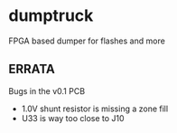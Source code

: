 # dumptruck
FPGA based dumper for flashes and more

## ERRATA

Bugs in the v0.1 PCB

* 1.0V shunt resistor is missing a zone fill
* U33 is way too close to J10

